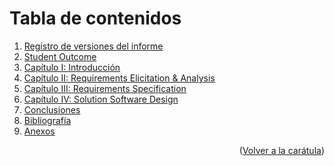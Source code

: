 # Tabla de contenidos

<ol>
  <li><a href="/Registro_Versiones.md">Registro de versiones del informe</a></li>
  <li><a href="/Student_Outcome.md">Student Outcome</a></li>
  <li><a href="/Capítulo_I_Introducción.md">Capítulo I: Introducción</a></li>
  <li><a href="/Capitulo_II_Requirements_Elicitation_And_Analysis.md">Capítulo II: Requirements Elicitation & Analysis</a></li>
  <li><a href="/Capitulo_III_Requirements_Specification.md">Capítulo III: Requirements Specification</a></li>
  <li><a href="/Capitulo_IV_Solution_Software_Design.md">Capítulo IV: Solution Software Design</a></li>
  <li><a href="/Conclusiones.md">Conclusiones</a></li>
  <li><a href="/Bibliografia.md">Bibliografía</a></li>
  <li><a href="/Anexos.md">Anexos</a></li>
</ol>

<p align="right">(<a href="README.md">Volver a la carátula</a>)</p>